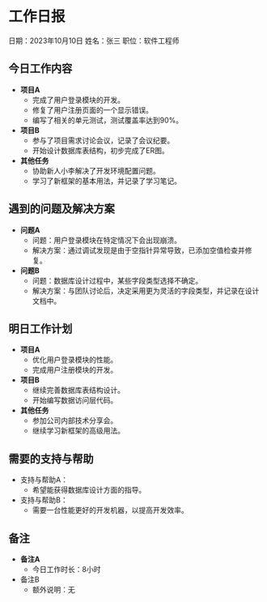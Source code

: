 # 工作日报
日期：2023年10月10日
姓名：张三
职位：软件工程师

## 今日工作内容
* **项目A**
    * 完成了用户登录模块的开发。
    *   修复了用户注册页面的一个显示错误。
    *   编写了相关的单元测试，测试覆盖率达到90%。
* **项目B**
    * 参与了项目需求讨论会议，记录了会议纪要。
    *   开始设计数据库表结构，初步完成了ER图。
*   **其他任务**
    * 协助新人小李解决了开发环境配置问题。
    *   学习了新框架的基本用法，并记录了学习笔记。

## 遇到的问题及解决方案
*   **问题A**
	*   问题：用户登录模块在特定情况下会出现崩溃。
	*   解决方案：通过调试发现是由于空指针异常导致，已添加空值检查并修复。
*   **问题B**
	*   问题：数据库设计过程中，某些字段类型选择不确定。
	*   解决方案：与团队讨论后，决定采用更为灵活的字段类型，并记录在设计文档中。

## 明日工作计划
*   **项目A**
    * 优化用户登录模块的性能。
    *   完成用户注册模块的开发。
*   **项目B**
    * 继续完善数据库表结构设计。
    *   开始编写数据访问层代码。
*   **其他任务**
    * 参加公司内部技术分享会。
    *   继续学习新框架的高级用法。

## 需要的支持与帮助
*   支持与帮助A：
	*   希望能获得数据库设计方面的指导。
*   支持与帮助B：
	*   需要一台性能更好的开发机器，以提高开发效率。


## 备注
- **备注A**	
	- 今日工作时长：8小时
- 备注B
	- 额外说明：无